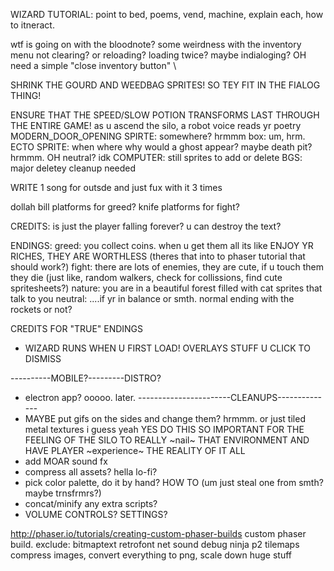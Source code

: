 




WIZARD TUTORIAL:
point to bed, poems, vend, machine, explain each, how to itneract.










wtf is going on with the bloodnote?
some weirdness with the inventory menu not clearing? or reloading? loading twice? maybe indialoging? OH 
need a simple "close inventory button"
\

SHRINK THE GOURD AND WEEDBAG SPRITES! SO TEY FIT IN THE FIALOG THING!

ENSURE THAT THE SPEED/SLOW POTION TRANSFORMS LAST THROUGH THE ENTIRE GAME!
as u ascend the silo, a robot voice reads yr poetry
MODERN_DOOR_OPENING SPIRTE: somewhere? hrmmm
box: um, hrm.
ECTO SPRITE: when where why would a ghost appear? maybe death pit? hrmmm. OH neutral? idk
COMPUTER: still sprites to add or delete
BGS: major deletey cleanup needed

WRITE 1 song for outsde and just fux with it 3 times

dollah bill platforms for greed?
knife platforms for fight?


CREDITS:
is just the player falling forever? 
u can destroy the text?

ENDINGS:
greed: you collect coins. when u get them all its like ENJOY YR RICHES, THEY ARE WORTHLESS (theres that into to phaser tutorial that should work?)
fight: there are lots of enemies, they are cute, if u touch them they die (just like, random walkers, check for collissions, find cute spritesheets?)
nature: you are in a beautiful forest filled with cat sprites that talk to you
neutral: ....if yr in balance or smth. normal ending with the rockets or not?


CREDITS FOR "TRUE" ENDINGS

- WIZARD RUNS WHEN U FIRST LOAD! OVERLAYS STUFF U CLICK TO DISMISS

----------MOBILE?---------DISTRO?
- electron app? ooooo. later.
-----------------------CLEANUPS--------------
- MAYBE put gifs on the sides and change them? hrmmm. or just tiled metal textures i guess yeah YES DO THIS SO IMPORTANT FOR THE FEELING OF THE SILO TO REALLY ~nail~ THAT ENVIRONMENT AND HAVE PLAYER ~experience~ THE REALITY OF IT ALL
- add MOAR sound fx
- compress all assets? hella lo-fi?
- pick color palette, do it by hand? HOW TO (um just steal one from smth? maybe trnsfrmrs?)
- concat/minify any extra scripts?
- VOLUME CONTROLS? SETTINGS?

http://phaser.io/tutorials/creating-custom-phaser-builds
custom phaser build. exclude: 
bitmaptext retrofont net sound debug ninja p2 tilemaps
compress images, convert everything to png, scale down huge stuff